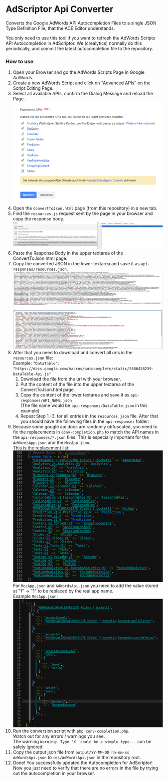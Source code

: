 # AdScriptor Api Converter
Converts the Google AdWords API Autocompletion Files to a single JSON Type Definition File, that the ACE Editor understands.

You only need to use this tool if you want to refresh the AdWords Scripts API Autocompletion in AdScriptor.
We (crealytics) normally do this periodically, and commit the latest autocompletion file to the repository.


### How to use
1.  Open your Browser and go the AdWords Scripts Page in Google AdWords.
2.  Create a new AdWords Script and click on "Advanced APIs" on the Script Editing Page.
3.  Select all available APIs, confirm the Dialog Message and reload the Page.
    ![Selecting all advanced APIs](docs/images/apis.png)
4.  Open the `ConvertToJson.html` page (from this repository) in a new tab.
5.  Find the `resources.js` request sent by the page in your browser and copy the response body.
    ![Copying the response body](docs/images/response_body.png)
6.  Paste the Response Body in the upper textarea of the ConvertToJson.html page.
7.  Copy the converted JSON in the lower textarea and save it as `api-responses/resources.json`.
    ![Copying converted JSON](docs/images/convert_to_json.png)
8.  After that you need to download and convert all urls in the `resources.json` file:<br />
    Example: `"DataTable": "https://docs.google.com/macros/autocomplete/static/2686458239-DataTable-Api.js"`
    1. Download the file from the url with your browser.
    2. Put the content of the file into the upper textarea of the ConvertToJson.html page.
    3. Copy the content of the lower textarea and save it as `api-responses/API_NAME.json`<br />
       (The file name would be `api-responses/DataTable.json` in this example)
    4. Repeat Step 1.-3. for all entries in the `resources.json` file.
    After that you should have the following files in the `api-responses` folder:<br />
9.  Because some google api docs are randomly obfuscated, you need to fix the replacements in `conv-completion.php`
    to match the API names in the `api-responses/*.json` files. This is especially important for the `AdWordsApp.json` and the `MccApp.json`.<br />
    This is the replacement list:<br />
    ![conv-completion replacement list](docs/images/replacements.png)<br />
    For `MccApp.json` and `AdWordsApi.json` you need to add the value stored at "1" -> "1" to be replaced by the real app name.<br />
    Example `MccApp.json`:<br />
    ![MccApp.json Sample](docs/images/mccapp_sample.png)
10. Run the conversion script with `php conv-completion.php`.<br />
    Watch out for any errors / warnings you see.<br />
    The warning `Warning: Type 'X' could be a simple type...` can be safely ignored.
11. Copy the output json file from `output/YY-MM-DD hh-mm-ss AdWordsApi.json` to `res/AdWordsApi.json` in the repository root.
12. Done! You successfully updated the Autocompletion for AdScriptor!<br />
    Now you just need to verify that there are no errors in the file by trying out the autocompletion in your browser.

